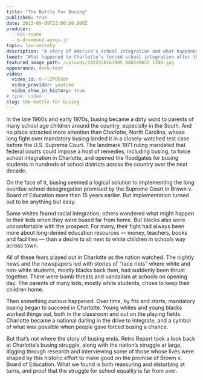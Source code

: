 ```yaml
---
title: "The Battle For Busing"
published: true
date: 2013-09-09T23:00:00.000Z
producer:
  - kit-roane
  - b-drummond-ayres-jr
topic: law-society
description: "A story of America's school integration and what happened when the buses stopped rolling."
tweet: "What happened to Charlotte’s forced school integration after the buses stopped rolling:"
featured_image_path: /uploads/1422558163905_448249655_1280.jpg
appearance: dark-text
video:
  video_id: K-rlZP0EXdY
  video_provider: youtube
  video_show_in_history: true
# type: video
slug: the-battle-for-busing
---
```


In the late 1960s and early 1970s, busing became a dirty word to parents of many school age children around the country, especially in the South. And no place attracted more attention than Charlotte, North Carolina, whose long fight over mandatory busing landed it in a closely-watched test case before the U.S. Supreme Court. The landmark 1971 ruling mandated that federal courts could impose a host of remedies, including busing, to force school integration in Charlotte, and opened the floodgates for busing students in hundreds of school districts across the country over the next decade.

On the face of it, busing seemed a logical solution to implementing the long overdue school desegregation promised by the Supreme Court in Brown v. Board of Education more than 15 years earlier. But implementation turned out to be anything but easy.

Some whites feared racial integration; others wondered what might happen to their kids when they were bused far from home. But blacks also were uncomfortable with the prospect. For many, their fight had always been more about long-denied education resources — money, teachers, books and facilities — than a desire to sit next to white children in schools way across town.

All of these fears played out in Charlotte as the nation watched. The nightly news and the newspapers led with stories of “race riots” where white and non-white students, mostly blacks back then, had suddenly been thrust together. There were bomb threats and vandalism at schools on opening day. The parents of many kids, mostly white students, chose to keep their children home.

Then something curious happened. Over time, by fits and starts, mandatory busing began to succeed in Charlotte. Young whites and young blacks worked things out, both in the classroom and out on the playing fields. Charlotte became a national darling in the drive to integrate, and a symbol of what was possible when people gave forced busing a chance.

But that’s not where the story of busing ends. Retro Report took a look back at Charlotte’s busing struggle, along with the nation’s struggle at large, digging through research and interviewing some of those whose lives were shaped by this historic effort to make good on the promise of Brown v. Board of Education. What we found is both reassuring and disturbing at turns, and proof that the struggle for school equality is far from over.

